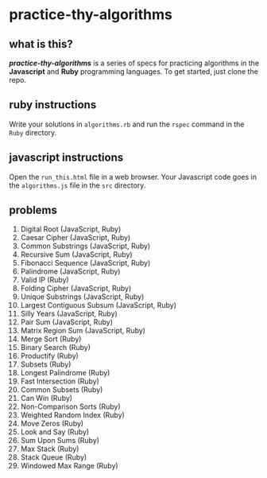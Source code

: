 # practice-thy-algorithms

## what is this?
***practice-thy-algorithms*** is a series of specs for practicing algorithms in the **Javascript** and **Ruby** programming languages.
To get started, just clone the repo.

## ruby instructions
Write your solutions in `algorithms.rb` and run the `rspec` command in the `Ruby` directory.

## javascript instructions
Open the `run_this.html` file in a web browser.
Your Javascript code goes in the `algorithms.js` file in the `src` directory.

## problems
1. Digital Root (JavaScript, Ruby)
2. Caesar Cipher (JavaScript, Ruby)
3. Common Substrings (JavaScript, Ruby)
4. Recursive Sum (JavaScript, Ruby)
5. Fibonacci Sequence (JavaScript, Ruby)
6. Palindrome (JavaScript, Ruby)
7. Valid IP (Ruby)
8. Folding Cipher (JavaScript, Ruby)
9. Unique Substrings (JavaScript, Ruby)
10. Largest Contiguous Subsum (JavaScript, Ruby)
11. Silly Years (JavaScript, Ruby)
12. Pair Sum (JavaScript, Ruby)
13. Matrix Region Sum (JavaScript, Ruby)
14. Merge Sort (Ruby)
15. Binary Search (Ruby)
16. Productify (Ruby)
17. Subsets (Ruby)
18. Longest Palindrome (Ruby)
19. Fast Intersection (Ruby)
20. Common Subsets (Ruby)
21. Can Win (Ruby)
22. Non-Comparison Sorts (Ruby)
23. Weighted Random Index (Ruby)
24. Move Zeros (Ruby)
25. Look and Say (Ruby)
26. Sum Upon Sums (Ruby)
27. Max Stack (Ruby)
28. Stack Queue (Ruby)
29. Windowed Max Range (Ruby)
